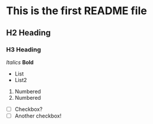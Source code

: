 # This is the first README file
## H2 Heading
### H3 Heading

*Italics*
**Bold**

- List 
- List2

1. Numbered
2. Numbered

- [ ] Checkbox?
- [ ] Another checkbox!
